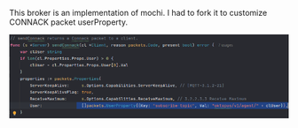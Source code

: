 This broker is an implementation of mochi. I had to fork it to customize CONNACK packet userProperty.

![img.png](img.png)